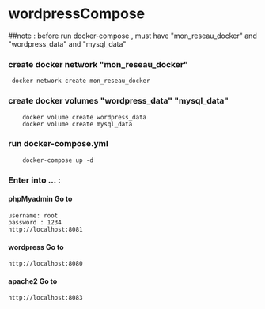 # wordpressCompose
  ##note : 
      before run docker-compose , must have "mon_reseau_docker" and "wordpress_data" and "mysql_data"
      
  ###  create docker network "mon_reseau_docker"
     docker network create mon_reseau_docker
      
  ###  create docker volumes "wordpress_data" "mysql_data"
        docker volume create wordpress_data
        docker volume create mysql_data

  ### run docker-compose.yml
        docker-compose up -d

  ### Enter into ... : 
  #### phpMyadmin Go to
    username: root
    password : 1234
    http://localhost:8081
  #### wordpress Go to
    http://localhost:8080
  #### apache2 Go to
    http://localhost:8083
    
